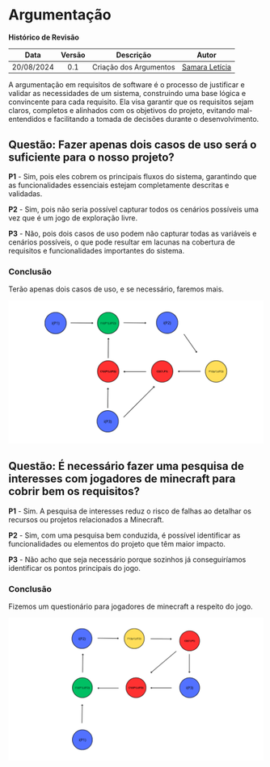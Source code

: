 # Argumentação

**Histórico de Revisão**

| Data       | Versão | Descrição                      | Autor             |
| :--------: | :----: | :----------:                   | :---------------: |
| 20/08/2024 |  0.1   | Criação dos Argumentos | [Samara Letícia](https://github.com/samarawwleticia)|

A argumentação em requisitos de software é o processo de justificar e validar as necessidades de um sistema, construindo uma base lógica e convincente para cada requisito. Ela visa garantir que os requisitos sejam claros, completos e alinhados com os objetivos do projeto, evitando mal-entendidos e facilitando a tomada de decisões durante o desenvolvimento.

## **Questão:** Fazer apenas dois casos de uso será o suficiente para o nosso projeto?

**P1** - Sim, pois eles cobrem os principais fluxos do sistema, garantindo que as funcionalidades essenciais estejam completamente descritas e validadas.

**P2** - Sim, pois não seria possível capturar todos os cenários possíveis uma vez que é um jogo de exploração livre.

**P3** - Não, pois dois casos de uso podem não capturar todas as variáveis e cenários possíveis, o que pode resultar em lacunas na cobertura de requisitos e funcionalidades importantes do sistema.

### **Conclusão**

Terão apenas dois casos de uso, e se necessário, faremos mais.

![Diagrama - Argumentacao 1](../assets/imgs/arg1.png)

## **Questão:** É necessário fazer uma pesquisa de interesses com jogadores de minecraft para cobrir bem os requisitos?

**P1** - Sim. A pesquisa de interesses reduz o risco de falhas ao detalhar os recursos ou projetos relacionados a Minecraft.

**P2** - Sim, com uma pesquisa bem conduzida, é possível identificar as funcionalidades ou elementos do projeto que têm maior impacto.

**P3** - Não acho que seja necessário porque sozinhos já conseguiríamos identificar os pontos principais do jogo.

### **Conclusão**

Fizemos um questionário para jogadores de minecraft a respeito do jogo.

![Diagrama - Argumentacao 2](../assets/imgs/arg2.png)